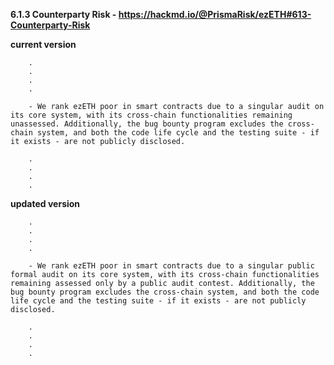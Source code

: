 **6.1.3 Counterparty Risk - https://hackmd.io/@PrismaRisk/ezETH#613-Counterparty-Risk**

**current version**

```
    .
    .
    .
    .

    - We rank ezETH poor in smart contracts due to a singular audit on its core system, with its cross-chain functionalities remaining unassessed. Additionally, the bug bounty program excludes the cross-chain system, and both the code life cycle and the testing suite - if it exists - are not publicly disclosed.

    .
    .
    .
    .
```

**updated version**

```
    .
    .
    .
    .

    - We rank ezETH poor in smart contracts due to a singular public formal audit on its core system, with its cross-chain functionalities remaining assessed only by a public audit contest. Additionally, the bug bounty program excludes the cross-chain system, and both the code life cycle and the testing suite - if it exists - are not publicly disclosed.

    .
    .
    .
    .
```